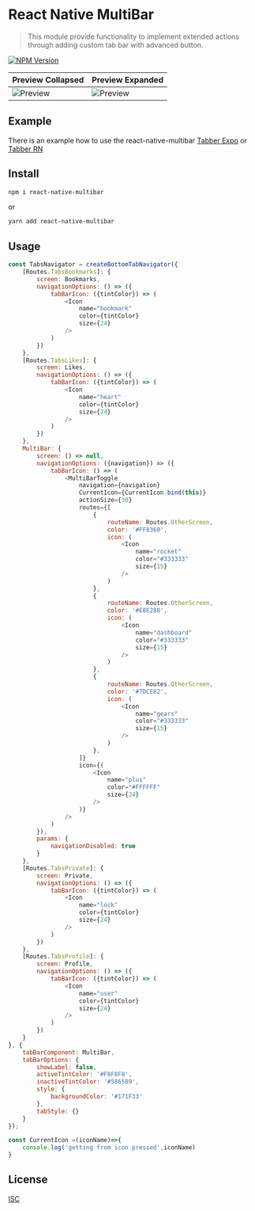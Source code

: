 # React Native MultiBar

> This module provide functionality to implement extended actions through adding custom tab bar with advanced button.

[![NPM Version][npm-image]][npm-url]

Preview Collapsed | Preview Expanded
----------------- | ----------------
![Preview](./PREVIEW_COLLAPSED.png?raw=true "Preview Collapsed") | ![Preview](./PREVIEW_EXPANDED.png?raw=true "Preview Expanded")

## Example
There is an example how to use the react-native-multibar [Tabber Expo](https://github.com/alex-melnyk/tabber-expo) or [Tabber RN](https://github.com/alex-melnyk/Tabber)

## Install

```bash
npm i react-native-multibar
```
or
```bash
yarn add react-native-multibar
```

## Usage

```javascript
const TabsNavigator = createBottomTabNavigator({
    [Routes.TabsBookmarks]: {
        screen: Bookmarks,
        navigationOptions: () => ({
            tabBarIcon: ({tintColor}) => (
                <Icon
                    name="bookmark"
                    color={tintColor}
                    size={24}
                />
            )
        })
    },
    [Routes.TabsLikes]: {
        screen: Likes,
        navigationOptions: () => ({
            tabBarIcon: ({tintColor}) => (
                <Icon
                    name="heart"
                    color={tintColor}
                    size={24}
                />
            )
        })
    },
    MultiBar: {
        screen: () => null,
        navigationOptions: ({navigation}) => ({
            tabBarIcon: () => (
                <MultiBarToggle
                    navigation={navigation}
                    CurrentIcon={CurrentIcon.bind(this)}
                    actionSize={30}
                    routes={[
                        {
                            routeName: Routes.OtherScreen,
                            color: '#FF8360',
                            icon: (
                                <Icon
                                    name="rocket"
                                    color="#333333"
                                    size={15}
                                />
                            )
                        },
                        {
                            routeName: Routes.OtherScreen,
                            color: '#E8E288',
                            icon: (
                                <Icon
                                    name="dashboard"
                                    color="#333333"
                                    size={15}
                                />
                            )
                        },
                        {
                            routeName: Routes.OtherScreen,
                            color: '#7DCE82',
                            icon: (
                                <Icon
                                    name="gears"
                                    color="#333333"
                                    size={15}
                                />
                            )
                        },
                    ]}
                    icon={(
                        <Icon
                            name="plus"
                            color="#FFFFFF"
                            size={24}
                        />
                    )}
                />
            )
        }),
        params: {
            navigationDisabled: true
        }
    },
    [Routes.TabsPrivate]: {
        screen: Private,
        navigationOptions: () => ({
            tabBarIcon: ({tintColor}) => (
                <Icon
                    name="lock"
                    color={tintColor}
                    size={24}
                />
            )
        })
    },
    [Routes.TabsProfile]: {
        screen: Profile,
        navigationOptions: () => ({
            tabBarIcon: ({tintColor}) => (
                <Icon
                    name="user"
                    color={tintColor}
                    size={24}
                />
            )
        })
    }
}, {
    tabBarComponent: MultiBar,
    tabBarOptions: {
        showLabel: false,
        activeTintColor: '#F8F8F8',
        inactiveTintColor: '#586589',
        style: {
            backgroundColor: '#171F33'
        },
        tabStyle: {}
    }
});

const CurrentIcon =(iconName)=>{
    console.log('getting from icon pressed',iconName)
}

```

## License

[ISC](http://opensource.org/licenses/ISC)

[npm-image]: https://img.shields.io/npm/v/react-native-multibar.svg
[npm-url]: https://www.npmjs.com/package/react-native-multibar
